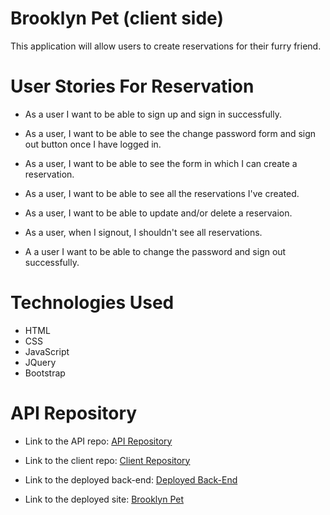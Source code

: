 # **Brooklyn Pet (client side)**

This application will allow users to create reservations for their furry friend.

# **User Stories For Reservation**

- As a user I want to be able to sign up and sign in successfully.

- As a user, I want to be able to see the change password form and sign out button once I have logged in.

- As a user, I want to be able to see the form in which I can create a reservation.

- As a user, I want to be able to see all the reservations I've created.

- As a user, I want to be able to update and/or delete a reservaion.

- As a user, when I signout, I shouldn't see all reservations.

- A a user I want to be able to change the password and sign out successfully.

# **Technologies Used**
- HTML
- CSS
- JavaScript
- JQuery
- Bootstrap

# **API Repository**
- Link to the API repo: [API Repository](https://github.com/Nancy4510/Brooklyn-Pet-API)

- Link to the client repo: [Client Repository](https://github.com/Nancy4510/Brooklyn-Pet-Client)

- Link to the deployed back-end: [Deployed Back-End](https://pure-stream-26809.herokuapp.com/)

- Link to the deployed site: [Brooklyn Pet](https://nancy4510.github.io/project2_client/)

